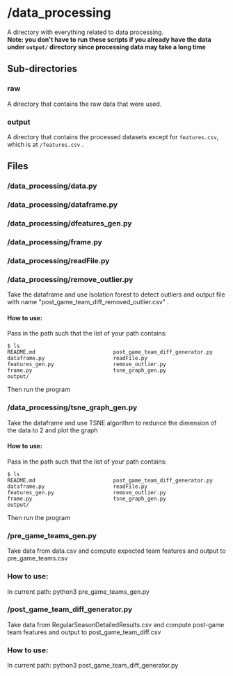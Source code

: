 # /data_processing

A directory with everything related to data processing.     
**Note: you don't have to run these scripts if you already have the data under `output/` directory since processing data may take a long time**

## Sub-directories

### raw

A directory that contains the raw data that were used.

### output

A directory that contains the processed datasets except for `features.csv`,
which is at `/features.csv` .

## Files

### /data_processing/data.py

### /data_processing/dataframe.py

### /data_processing/dfeatures_gen.py

### /data_processing/frame.py

### /data_processing/readFile.py

### /data_processing/remove_outlier.py
Take the dataframe and use Isolation forest to detect outliers and output file with name "post_game_team_diff_removed_outlier.csv" .  
#### How to use:
Pass in the path such that the list of your path contains:   

    $ ls  
    README.md                         post_game_team_diff_generator.py
    dataframe.py                      readFile.py
    features_gen.py                   remove_outlier.py
    frame.py                          tsne_graph_gen.py
    output/
Then run the program

### /data_processing/tsne_graph_gen.py
Take the dataframe and use TSNE algorithm to redunce the dimension of the data to 2 and plot the graph
#### How to use:
Pass in the path such that the list of your path contains:   

    $ ls  
    README.md                         post_game_team_diff_generator.py
    dataframe.py                      readFile.py
    features_gen.py                   remove_outlier.py
    frame.py                          tsne_graph_gen.py
    output/
Then run the program

### /pre_game_teams_gen.py
Take data from data.csv and compute expected team features and output to pre_game_teams.csv
### How to use:
In current path: python3 pre_game_teams_gen.py

### /post_game_team_diff_generator.py
Take data from RegularSeasonDetailedResults.csv and compute post-game team features and output to post_game_team_diff.csv
### How to use:
In current path: python3 post_game_team_diff_generator.py
